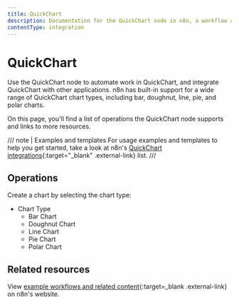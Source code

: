 ```yaml
---
title: QuickChart
description: Documentation for the QuickChart node in n8n, a workflow automation platform. Includes details of operations and configuration, and links to examples and credentials information.
contentType: integration
---
```


# QuickChart

Use the QuickChart node to automate work in QuickChart, and integrate QuickChart with other applications. n8n has built-in support for a wide range of QuickChart chart types, including bar, doughnut, line, pie, and polar charts.

On this page, you'll find a list of operations the QuickChart node supports and links to more resources.

/// note | Examples and templates
For usage examples and templates to help you get started, take a look at n8n's [QuickChart integrations](https://n8n.io/integrations/quickchart/){:target="_blank" .external-link} list.
///
## Operations

Create a chart by selecting the chart type:

* Chart Type
	* Bar Chart
	* Doughnut Chart
	* Line Chart
	* Pie Chart
	* Polar Chart

## Related resources

View [example workflows and related content](https://n8n.io/integrations/quickchart/){:target=_blank .external-link} on n8n's website.

